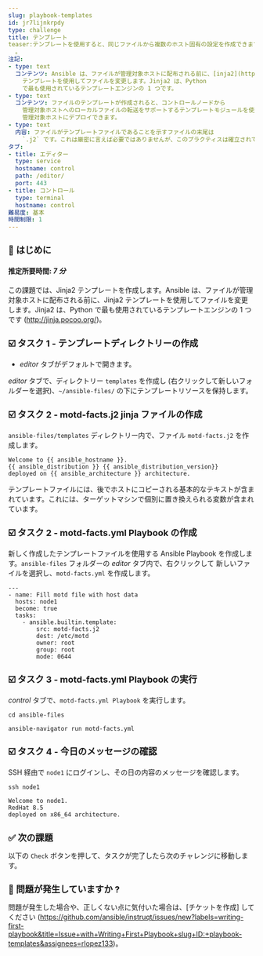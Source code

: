 ```yaml
---
slug: playbook-templates
id: jr7lijnkrpdy
type: challenge
title: テンプレート
teaser:テンプレートを使用すると、同じファイルから複数のホスト固有の設定を作成できます
  。
注記:
- type: text
  コンテンツ: Ansible は、ファイルが管理対象ホストに配布される前に、[inja2](http://jinja.pocoo.org/) 
    テンプレートを使用してファイルを変更します。Jinja2 は、Python 
    で最も使用されているテンプレートエンジンの 1 つです。
- type: text
  コンテンツ: ファイルのテンプレートが作成されると、コントロールノードから
    管理対象ホストへのローカルファイルの転送をサポートするテンプレートモジュールを使用して、
    管理対象ホストにデプロイできます。
- type: text
  内容: ファイルがテンプレートファイルであることを示すファイルの末尾は 
    `.j2` です。これは厳密に言えば必要ではありませんが、このプラクティスは確立されています。
タブ:
- title: エディター
  type: service
  hostname: control
  path: /editor/
  port: 443
- title: コントロール
  type: terminal
  hostname: control
難易度: 基本
時間制限: 1
---
```

👋 はじめに
===
#### 推定所要時間: *7 分*<p>
この課題では、Jinja2 テンプレートを作成します。Ansible は、ファイルが管理対象ホストに配布される前に、Jinja2 テンプレートを使用してファイルを変更します。Jinja2 は、Python で最も使用されているテンプレートエンジンの 1 つです (http://jinja.pocoo.org/)。


☑️ タスク 1 - テンプレートディレクトリーの作成
===
* *editor* タブがデフォルトで開きます。

*editor* タブで、ディレクトリー `templates` を作成し (右クリックして新しいフォルダーを選択)、`~/ansible-files/` の下にテンプレートリソースを保持します。

☑️ タスク 2 - motd-facts.j2 jinja ファイルの作成
===

`ansible-files/templates` ディレクトリー内で、ファイル `motd-facts.j2` を作成します。

```
Welcome to {{ ansible_hostname }}.
{{ ansible_distribution }} {{ ansible_distribution_version}}
deployed on {{ ansible_architecture }} architecture.
```

テンプレートファイルには、後でホストにコピーされる基本的なテキストが含まれています。これには、ターゲットマシンで個別に置き換えられる変数が含まれています。

☑️ タスク 2 - motd-facts.yml Playbook の作成
===

新しく作成したテンプレートファイルを使用する Ansible Playbook を作成します。`ansible-files` フォルダーの *editor* タブ内で、右クリックして 新しいファイルを選択し、`motd-facts.yml` を作成します。

```
---
- name: Fill motd file with host data
  hosts: node1
  become: true
  tasks:
    - ansible.builtin.template:
        src: motd-facts.j2
        dest: /etc/motd
        owner: root
        group: root
        mode: 0644
```

☑️ タスク 3 - motd-facts.yml Playbook の実行
===

*control* タブで、`motd-facts.yml Playbook` を実行します。

```
cd ansible-files
```
```
ansible-navigator run motd-facts.yml
```

☑️ タスク 4 - 今日のメッセージの確認
===

SSH 経由で `node1` にログインし、その日の内容のメッセージを確認します。

```
ssh node1
```
```
Welcome to node1.
RedHat 8.5
deployed on x86_64 architecture.
```

✅ 次の課題
===
以下の `Check` ボタンを押して、タスクが完了したら次のチャレンジに移動します。

🐛 問題が発生していますか ?
====

問題が発生した場合や、正しくない点に気付いた場合は、[チケットを作成] してください (https://github.com/ansible/instruqt/issues/new?labels=writing-first-playbook&title=Issue+with+Writing+First+Playbook+slug+ID:+playbook-templates&assignees=rlopez133)。

<style type="text/css" rel="stylesheet">
  .lightbox {
    display: none;
    position: fixed;
    justify-content: center;
    align-items: center;
    z-index: 999;
    top: 0;
    left: 0;
    right: 0;
    bottom: 0;
    padding: 1rem;
    background: rgba(0, 0, 0, 0.8);
    margin-left: auto;
    margin-right: auto;
    margin-top: auto;
    margin-bottom: auto;
  }
  .lightbox:target {
    display: flex;
  }
  .lightbox img {
    /* max-height: 100% */
    max-width: 60%;
    max-height: 60%;
  }
  img {
    display: block;
    margin-left: auto;
    margin-right: auto;
    width: 100%;
  }
  h1 {
    font-size: 18px;
  }
    h2 {
    font-size: 16px;
    font-weight: 600
  }
    h3 {
    font-size: 14px;
    font-weight: 600
  }
  p span {
    font-size: 14px;
  }
  ul li span {
    font-size: 14px
  }
</style>